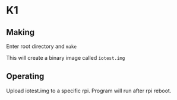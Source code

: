 # K1

## Making

Enter root directory and `make`

This will create a binary image called `iotest.img`

## Operating

Upload iotest.img to a specific rpi. Program will run after rpi reboot.
